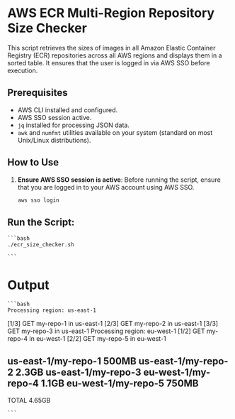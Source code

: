 # AWS ECR Multi-Region Repository Size Checker

This script retrieves the sizes of images in all Amazon Elastic Container Registry (ECR) repositories across all AWS regions and displays them in a sorted table. It ensures that the user is logged in via AWS SSO before execution.

## Prerequisites

- AWS CLI installed and configured.
- AWS SSO session active.
- `jq` installed for processing JSON data.
- `awk` and `numfmt` utilities available on your system (standard on most Unix/Linux distributions).

## How to Use

1. **Ensure AWS SSO session is active**:
   Before running the script, ensure that you are logged in to your AWS account using AWS SSO.

   ```bash
   aws sso login
## Run the Script:
    ```bash
    ./ecr_size_checker.sh

    ```

# Output 
    ```bash
    Processing region: us-east-1
[1/3] GET my-repo-1 in us-east-1
[2/3] GET my-repo-2 in us-east-1
[3/3] GET my-repo-3 in us-east-1
Processing region: eu-west-1
[1/2] GET my-repo-4 in eu-west-1
[2/2] GET my-repo-5 in eu-west-1

us-east-1/my-repo-1  500MB
us-east-1/my-repo-2  2.3GB
us-east-1/my-repo-3  <no-images>
eu-west-1/my-repo-4  1.1GB
eu-west-1/my-repo-5  750MB
--------------------------------------
TOTAL                4.65GB

    ```